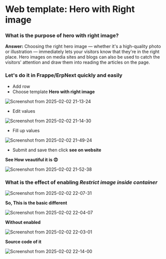 # Web template: Hero with Right image

### What is the purpose of hero with right image?
**Answer:** Choosing the right hero image — whether it's a high-quality photo or illustration — immediately 
lets your visitors know that they're in the right place. Hero images on media sites and blogs can also be used
to catch the visitors' attention and draw them into reading the articles on the page.

### Let's do it in Frappe/ErpNext quickly and easily

* Add row
* Choose template **Hero with right image**

![Screenshot from 2025-02-02 21-13-24](https://github.com/user-attachments/assets/be8225f3-2c87-4f7a-9747-e5c1476f638b)

* Edit values

![Screenshot from 2025-02-02 21-14-30](https://github.com/user-attachments/assets/dd036477-6de7-48a6-9740-0848bda7beb8)

* Fill up values

![Screenshot from 2025-02-02 21-49-24](https://github.com/user-attachments/assets/08312aee-bfb2-431b-ade1-2a2d33068045)

* Submit and save then click **see on website**

**See How veautiful it is 😍**

![Screenshot from 2025-02-02 21-52-38](https://github.com/user-attachments/assets/be2d7b14-3c27-4d47-bb10-b120e40d1161)

### What is the effect of enabling ***Restrict image inside container***

![Screenshot from 2025-02-02 22-07-31](https://github.com/user-attachments/assets/d4254f39-31c0-4d4a-b9c7-e0b1a8cd0658)

**So, This is the basic different**

![Screenshot from 2025-02-02 22-04-07](https://github.com/user-attachments/assets/32d855c2-f728-4827-9052-aed9785db024)

**Without enabled**

![Screenshot from 2025-02-02 22-03-01](https://github.com/user-attachments/assets/ac6bbe2b-d3cc-4e4f-8c2a-58656127d448)

**Source code of it**

![Screenshot from 2025-02-02 22-14-00](https://github.com/user-attachments/assets/c719d1c2-3315-4df2-9ce5-1629dcb9dde1)
